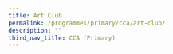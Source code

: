 ```yaml
---
title: Art Club
permalink: /programmes/primary/cca/art-club/
description: ""
third_nav_title: CCA (Primary)
---
```

